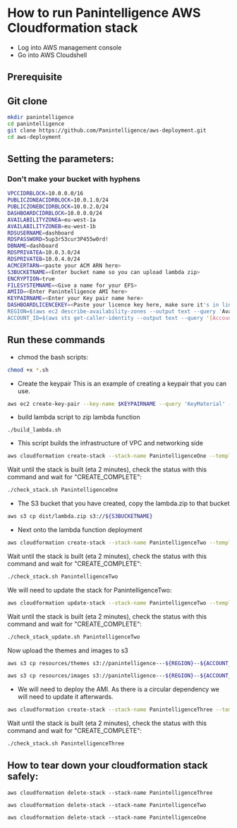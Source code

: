 # How to run Panintelligence AWS Cloudformation stack

- Log into AWS management console
- Go into AWS Cloudshell


## Prerequisite 

## Git clone
```BASH
mkdir panintelligence
cd panintelligence
git clone https://github.com/Panintelligence/aws-deployment.git
cd aws-deployment
```


## Setting the parameters:
### Don't make your bucket with hyphens
```BASH
VPCCIDRBLOCK=10.0.0.0/16
PUBLICZONEACIDRBLOCK=10.0.1.0/24
PUBLICZONEBCIDRBLOCK=10.0.2.0/24
DASHBOARDCIDRBLOCK=10.0.0.0/24
AVAILABILITYZONEA=eu-west-1a
AVAILABILITYZONEB=eu-west-1b
RDSUSERNAME=dashboard
RDSPASSWORD=5up3r53cur3P455w0rd!
DBNAME=dashboard
RDSPRIVATEA=10.0.3.0/24
RDSPRIVATEB=10.0.4.0/24
ACMCERTARN=<paste your ACM ARN here>
S3BUCKETNAME=<Enter bucket name so you can upload lambda zip>
ENCRYPTION=true
FILESYSTEMNAME=<Give a name for your EFS>
AMIID=<Enter Panintelligence AMI here>
KEYPAIRNAME=<Enter your Key pair name here>
DASHBOARDLICENCEKEY=<Paste your licence key here, make sure it's in line>
REGION=$(aws ec2 describe-availability-zones --output text --query 'AvailabilityZones[0].[RegionName]')
ACCOUNT_ID=$(aws sts get-caller-identity --output text --query '[Account]')
```


## Run these commands 

- chmod the bash scripts: 
```BASH
chmod +x *.sh
```

- Create the keypair
This is an example of creating a keypair that you can use. 
```BASH
aws ec2 create-key-pair --key-name $KEYPAIRNAME --query 'KeyMaterial' --output text > $KEYPAIRNAME.pem
```


- build lambda script to zip lambda function
```
./build_lambda.sh
```

-  This script builds the infrastructure of VPC and networking side
``` BASH
aws cloudformation create-stack --stack-name PanintelligenceOne --template-body file://infrastructure_setup_one.yaml --parameters ParameterKey=VPCCidrBlock,ParameterValue=$VPCCIDRBLOCK ParameterKey=PublicZoneACidrBlock,ParameterValue=$PUBLICZONEACIDRBLOCK ParameterKey=PublicZoneBCidrBlock,ParameterValue=$PUBLICZONEBCIDRBLOCK ParameterKey=DashboardCidrBlock,ParameterValue=$DASHBOARDCIDRBLOCK ParameterKey=AvailabilityZoneA,ParameterValue=$AVAILABILITYZONEA ParameterKey=AvailabilityZoneB,ParameterValue=$AVAILABILITYZONEB ParameterKey=RDSUsername,ParameterValue=$RDSUSERNAME ParameterKey=RDSPassword,ParameterValue=$RDSPASSWORD ParameterKey=DBName,ParameterValue=$DBNAME ParameterKey=RDSPrivateA,ParameterValue=$RDSPRIVATEA ParameterKey=RDSPrivateB,ParameterValue=$RDSPRIVATEB ParameterKey=ACMCertArn,ParameterValue=$ACMCERTARN ParameterKey=S3BucketName,ParameterValue=$S3BUCKETNAME --capabilities CAPABILITY_NAMED_IAM
```

Wait until the stack is built (eta 2 minutes), check the status with this command and wait for "CREATE_COMPLETE":
```BASH
./check_stack.sh PanintelligenceOne
```

-  The S3 bucket that you have created, copy the lambda.zip to that bucket

```BASH
aws s3 cp dist/lambda.zip s3://${S3BUCKETNAME}
```

-  Next onto the lambda function deployment

```BASH
aws cloudformation create-stack --stack-name PanintelligenceTwo --template-body file://infrastructure_setup_two.yml --parameters ParameterKey=Encryption,ParameterValue=$ENCRYPTION ParameterKey=FileSystemName,ParameterValue=$FILESYSTEMNAME --capabilities CAPABILITY_NAMED_IAM
```
Wait until the stack is built (eta 2 minutes), check the status with this command and wait for "CREATE_COMPLETE":
```BASH
./check_stack.sh PanintelligenceTwo
```
We will need to update the stack for PanintelligenceTwo:

```BASH
aws cloudformation update-stack --stack-name PanintelligenceTwo --template-body file://infrastructure_setup_two_updated.yml --parameters ParameterKey=Encryption,ParameterValue=$ENCRYPTION ParameterKey=FileSystemName,ParameterValue=$FILESYSTEMNAME --capabilities CAPABILITY_NAMED_IAM
```
Wait until the stack is built (eta 2 minutes), check the status with this command and wait for "CREATE_COMPLETE":
```BASH
./check_stack_update.sh PanintelligenceTwo
```
 Now upload the themes and images to s3 

```BASH
aws s3 cp resources/themes s3://panintelligence---${REGION}--${ACCOUNT_ID}/themes --recursive
```
```BASH
aws s3 cp resources/images s3://panintelligence---${REGION}--${ACCOUNT_ID}/images --recursive
```

-  We will need to deploy the AMI. As there is a circular dependency we will need to update it afterwards. 

```BASH
aws cloudformation create-stack --stack-name PanintelligenceThree --template-body file://infrastructure_setup_three.yml --parameters ParameterKey=AMIID,ParameterValue=$AMIID ParameterKey=KeyPairName,ParameterValue=$KEYPAIRNAME ParameterKey=DashboardLicenceKey,ParameterValue="${DASHBOARDLICENCEKEY}" --capabilities CAPABILITY_NAMED_IAM
```
Wait until the stack is built (eta 2 minutes), check the status with this command and wait for "CREATE_COMPLETE":
```BASH
./check_stack.sh PanintelligenceThree
```

## How to tear down your cloudformation stack safely: 

```
aws cloudformation delete-stack --stack-name PanintelligenceThree
```

```
aws cloudformation delete-stack --stack-name PanintelligenceTwo
```

```
aws cloudformation delete-stack --stack-name PanintelligenceOne
```






